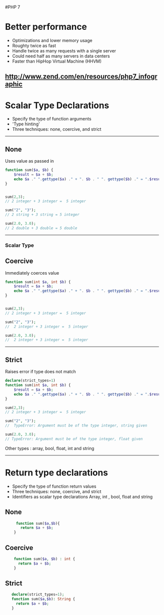 #PHP 7

# Better  performance

- Optimizations and lower memory usage
- Roughty twice as fast
- Handle twice as many requests with a single server
- Could need half as many servers in data centers
- Faster than HipHop Virtual Machine (HHVM)

## http://www.zend.com/en/resources/php7_infographic

# Scalar Type Declarations

- Specify the type of function arguments
- 'Type hinting'
- Three techniques: none, coercive, and strict

---------------------------------------

## None
 Uses value as passed in
 
 ```PHP
 function sum($a, $b) {
     $result = $a + $b;
     echo $a ." ".gettype($a) ." + ". $b . " ". gettype($b) ." = ".$result ." ". gettype($result);
 }


 sum(2,3);
 // 2 integer + 3 integer =  5 integer

 sum("2", "3");
 // 2 string + 3 string = 5 integer

 sum(2.0, 3.0);
 // 2 double + 3 double = 5 double
  ```
  
----------------------------------------

### Scalar Type
## Coercive
 Immediately coerces value

 ```PHP
 function sum(int $a, int $b) {
     $result = $a + $b;
     echo $a ." ".gettype($a) ." + ". $b . " ". gettype($b) ." = ".$result ." ". gettype($result);
 }
 
 
 sum(2,3);
 // 2 integer + 3 integer =  5 integer

 sum("2", "3");
 //  2 integer + 3 integer =  5 integer

 sum(2.0, 3.0);
 //  2 integer + 3 integer =  5 integer
 ```
---------------------------------------

## Strict
 Raises error if type does not match

 ```PHP
 declare(strict_types=1)
 function sum(int $a, int $b) {
     $result = $a + $b;
     echo $a ." ".gettype($a) ." + ". $b . " ". gettype($b) ." = ".$result ." ". gettype($result);
 }

 sum(2,3);
 // 2 integer + 3 integer =  5 integer

 sum("2", "3");
 //  TypeError: Argument must be of the type integer, string given

 sum(2.0, 3.0);
 // TypeError: Argument must be of the type integer, float given
 ```

Other types : array, bool, float, int and string

---

# Return type declarations 
- Specify the type of function return values
- Three techniques: none, coercive, and strict
- Identifiers as scalar type declarations
   Array, int , bool, float and string
   
## None
```PHP
     function sum($a,$b){
       return $a + $b;
    }
```

## Coercive
```PHP
    function sum($a, $b) : int {
      return $a + $b;
    }
 ```
 
 ## Strict
 ```PHP
    declare(strict_types=1);
    function sum($a,$b): String {
      return $a + $b;
    }
 ```   
